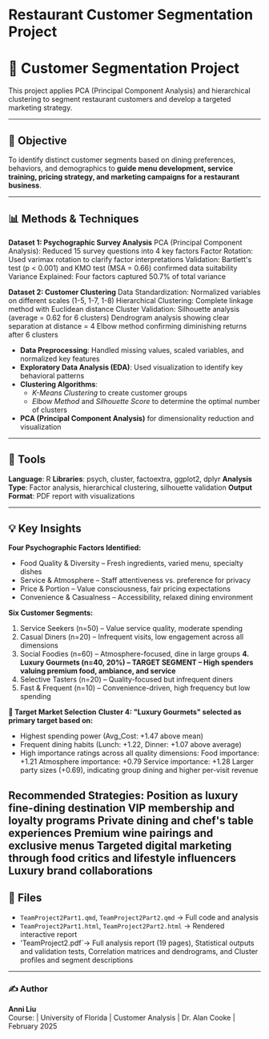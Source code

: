# Restaurant Customer Segmentation Project
# 👥 Customer Segmentation Project

This project applies PCA (Principal Component Analysis) and hierarchical clustering to segment restaurant customers and develop a targeted marketing strategy.

---

## 🧠 Objective
To identify distinct customer segments based on dining preferences, behaviors, and demographics to **guide menu development, service training, pricing strategy, and marketing campaigns for a restaurant business**.

---

## 📊 Methods & Techniques
**Dataset 1: Psychographic Survey Analysis**
PCA (Principal Component Analysis): Reduced 15 survey questions into 4 key factors
Factor Rotation: Used varimax rotation to clarify factor interpretations
Validation: Bartlett's test (p < 0.001) and KMO test (MSA = 0.66) confirmed data suitability
Variance Explained: Four factors captured 50.7% of total variance

**Dataset 2: Customer Clustering**
Data Standardization: Normalized variables on different scales (1-5, 1-7, 1-8)
Hierarchical Clustering: Complete linkage method with Euclidean distance
Cluster Validation:
  Silhouette analysis (average = 0.62 for 6 clusters)
  Dendrogram analysis showing clear separation at distance = 4
  Elbow method confirming diminishing returns after 6 clusters

- **Data Preprocessing**: Handled missing values, scaled variables, and normalized key features  
- **Exploratory Data Analysis (EDA)**: Used visualization to identify key behavioral patterns  
- **Clustering Algorithms**:
  - *K-Means Clustering* to create customer groups  
  - *Elbow Method* and *Silhouette Score* to determine the optimal number of clusters  
- **PCA (Principal Component Analysis)** for dimensionality reduction and visualization

---

## 🧰 Tools
**Language**: R
**Libraries**: psych, cluster, factoextra, ggplot2, dplyr
**Analysis Type**: Factor analysis, hierarchical clustering, silhouette validation
**Output Format**: PDF report with visualizations

---

## 💡 Key Insights
**Four Psychographic Factors Identified:**
- Food Quality & Diversity – Fresh ingredients, varied menu, specialty dishes
- Service & Atmosphere – Staff attentiveness vs. preference for privacy
- Price & Portion – Value consciousness, fair pricing expectations
- Convenience & Casualness – Accessibility, relaxed dining environment

**Six Customer Segments:**
1. Service Seekers (n=50) – Value service quality, moderate spending
2. Casual Diners (n=20) – Infrequent visits, low engagement across all dimensions
3. Social Foodies (n=60) – Atmosphere-focused, dine in large groups
**4. Luxury Gourmets (n=40, 20%) – TARGET SEGMENT – High spenders valuing premium food, ambiance, and service**
5. Selective Tasters (n=20) – Quality-focused but infrequent diners
6. Fast & Frequent (n=10) – Convenience-driven, high frequency but low spending

**🎯 Target Market Selection**
**Cluster 4: "Luxury Gourmets" selected as primary target based on:**
- Highest spending power (Avg_Cost: +1.47 above mean)
- Frequent dining habits (Lunch: +1.22, Dinner: +1.07 above average)
- High importance ratings across all quality dimensions:
    Food importance: +1.21
    Atmosphere importance: +0.79
    Service importance: +1.28
Larger party sizes (+0.69), indicating group dining and higher per-visit revenue

**Recommended Strategies:**
  Position as luxury fine-dining destination
  VIP membership and loyalty programs
  Private dining and chef's table experiences
  Premium wine pairings and exclusive menus
  Targeted digital marketing through food critics and lifestyle influencers
  Luxury brand collaborations
---

## 📁 Files
- `TeamProject2Part1.qmd`, `TeamProject2Part2.qmd` → Full code and analysis  
- `TeamProject2Part1.html`, `TeamProject2Part2.html` → Rendered interactive report
- 'TeamProject2.pdf`→ Full analysis report (19 pages), Statistical outputs and validation tests,  Correlation matrices and dendrograms, and   Cluster profiles and segment descriptions

---
### ✍️ Author
**Anni Liu**  
Course: | University of Florida | Customer Analysis | Dr. Alan Cooke | February 2025

